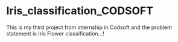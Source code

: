 # Iris_classification_CODSOFT
This is my third project from internship in Codsoft and the problem statement is Iris Flower classification...!
